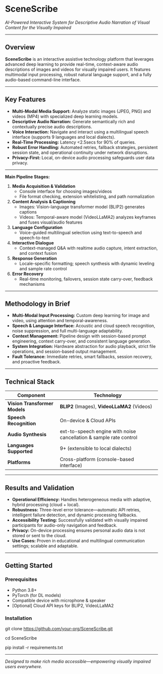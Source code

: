 # SceneScribe

*AI-Powered Interactive System for Descriptive Audio Narration of Visual Content for the Visually Impaired*

---

## Overview

**SceneScribe** is an interactive assistive technology platform that leverages advanced deep learning to provide real-time, context-aware audio descriptions of images and videos for visually impaired users. It features multimodal input processing, robust natural language support, and a fully audio-based command-line interface.

---

## Key Features

- **Multi-Modal Media Support:** Analyze static images (JPEG, PNG) and videos (MP4) with specialized deep learning models.
- **Descriptive Audio Narration:** Generate semantically rich and contextually precise audio descriptions.
- **Voice Interaction:** Navigate and interact using a multilingual speech interface (supports 9 languages and local dialects).
- **Real-Time Processing:** Latency <2.5secs for 90% of queries.
- **Robust Error Handling:** Automated retries, fallback strategies, persistent session state, and operational continuity under network disruptions.
- **Privacy-First:** Local, on-device audio processing safeguards user data privacy.

---

**Main Pipeline Stages:**

1. **Media Acquisition & Validation**
   - Console interface for choosing images/videos
   - File format checking, extension whitelisting, and path normalization
2. **Content Analysis & Captioning**
   - Images: Vision-language transformer model (BLIP2) generates captions
   - Videos: Temporal-aware model (VideoLLaMA2) analyzes keyframes and fuses visual/audio features
3. **Language Configuration**
   - Voice-guided multilingual selection using text-to-speech and speech-to-text
4. **Interactive Dialogue**
   - Context-managed Q&A with realtime audio capture, intent extraction, and context fusion
5. **Response Generation**
   - Locale-specific formatting; speech synthesis with dynamic leveling and sample rate control
6. **Error Recovery**
   - Real-time monitoring, failovers, session state carry-over, feedback mechanisms

---

## Methodology in Brief

- **Multi-Modal Input Processing:** Custom deep learning for image and video, using attention and temporal-awareness.
- **Speech & Language Interface:** Acoustic and cloud speech recognition, noise suppression, and full multi-language adaptability.
- **Context Management:** Pipeline design with session-based prompt engineering, context carry-over, and consistent language generation.
- **System Integration:** Hardware abstraction for audio playback, strict file operations, and session-based output management.
- **Fault Tolerance:** Immediate retries, smart fallbacks, session recovery, and proactive feedback.

---

## Technical Stack
  
| Component        | Technology                           |
|------------------|----------------------------------------|
| **Vision Transformer Models**         | **BLIP2** (Images), **VideoLLaMA2** (Videos) |
| **Speech Recognition** | On-device & Cloud APIs |
| **Audio Synthesis** | ext-to-speech engine with noise cancellation & sample rate control |
| **Languages Supported**       | 9+ (extensible to local dialects)  |
| **Platforms**     | Cross-platform (console-based interface)   |


---

## Results and Validation

- **Operational Efficiency:** Handles heterogeneous media with adaptive, hybrid processing (cloud + local).
- **Robustness:** Three-level error tolerance—automatic API retries, intelligent failure detection, and dynamic processing fallbacks.
- **Accessibility Testing:** Successfully validated with visually impaired participants for audio-only navigation and feedback.
- **Privacy:** On-device processing ensures personal audio data is not stored or sent to the cloud.
- **Use Cases:** Proven in educational and multilingual communication settings; scalable and adaptable.

---

## Getting Started

### Prerequisites

- Python 3.8+
- PyTorch (for DL models)
- Compatible device with microphone & speaker
- [Optional] Cloud API keys for BLIP2, VideoLLaMA2

### Installation

git clone https://github.com/your-org/SceneScribe.git

cd SceneScribe

pip install -r requirements.txt

--- 

*Designed to make rich media accessible—empowering visually impaired users everywhere.*

